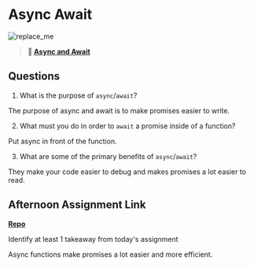 # Async Await

![replace_me](https://codeworks.blob.core.windows.net/public/assets/img/illustrations/placeholder.svg)

> **📖 [Async and Await](https://codeworksacademy.com/fs-student-guide/resources/wk4/03-Async-Await)**

## Questions

1. What is the purpose of `async`/`await`?

The purpose of async and await is to make promises easier to write.

2. What must you do in order to `await` a promise inside of a function?

Put async in front of the function.

3. What are some of the primary benefits of `async`/`await`?

They make your code easier to debug and makes promises a lot easier to read.

## Afternoon Assignment Link

**[Repo](https://github.com/uwilledw/pokemon)**

Identify at least 1 takeaway from today's assignment

Async functions make promises a lot easier and more efficient.
